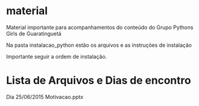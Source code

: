 # material
Material importante para acompanhamentos do conteúdo do Grupo Pythons Girls de Guaratinguetá

Na pasta instalacao_python estão os arquivos e as instruções de instalação

Importante seguir a ordem de instalação.

# Lista de Arquivos e Dias de encontro

Dia 25/06/2015 Motivacao.pptx
